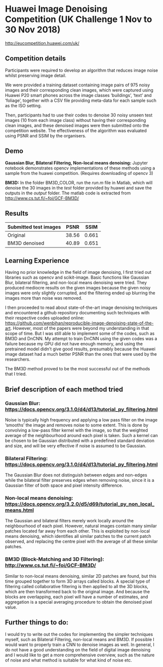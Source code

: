 # Huawei Image Denoising Competition (UK Challenge 1 Nov to 30 Nov 2018) #
http://eucompetition.huawei.com/uk/ 
 
## Competition details ##
Participants were required to develop an algorithm that reduces image noise whilst preserving image detail. 

We were provided a training dataset containing image pairs of 975 noisy images and their corresponding clean images, which were captured using Huawei P20 smart phones across the image classes ‘buildings’, ‘text’ and ‘foliage’, together with a CSV file providing meta-data for each sample such as the ISO setting. 

Then, participants had to use their codes to denoise 30 noisy unseen test images (10 from each image class) without having their corresponding clean images, and these denoised images were then submitted onto the competition website. The effectiveness of the algorithm was evaluated using PSNR and SSIM by the organisers.
 
## Demo ##
**Gaussian Blur, Bilateral Filtering, Non-local means denoising:**
Jupyter notebook demonstrates opencv implementations of these methods using a sample from the huawei competition. (Requires downloading of opencv 3)

**BM3D:**
In the folder BM3D_COLOR, run the *run.m* file in Matlab, which will denoise the 30 images in the *test* folder provided by huawei and save the outputs in the *output* folder. The matlab code is extracted from http://www.cs.tut.fi/~foi/GCF-BM3D/ 
 
## Results ##
|Submitted test  images| PSNR| SSIM|
|----------------------|------|---------|
Original | 38.56| 0.661|
BM3D denoised| 40.89| 0.651|
 
## Learning Experience ##
Having no prior knowledge in the field of image denoising, I first tried out libraries such as opencv and scikit-image. Basic functions like Gaussian Blur, bilateral filtering, and non-local means denoising were tried. They produced mediocre results on the given images because the given noisy images were only slightly corrupted, and the filtering ended up blurring the images more than noise was removed.
 
I then proceeded to read about state-of-the-art image denoising techniques and encountered a github repository documenting such techniques with their respective codes uploaded online: https://github.com/wenbihan/reproducible-image-denoising-state-of-the-art. However, most of the papers were beyond my understanding in that scope of time. But I was still able to implement some of the codes, such as BM3D and DnCNN. My attempt to train DnCNN using the given codes was a failure because my GPU did not have enough memory, and using the pretrained model didn’t give good results, presumably because the Huawei image dataset had a much better PSNR than the ones that were used by the researchers.
 
The BM3D method proved to be the most successful out of the methods that I tried.
 
## Brief description of each method tried ##
### Gaussian Blur: https://docs.opencv.org/3.1.0/d4/d13/tutorial_py_filtering.html ###
Noise is typically high frequency and applying a low pass filter on the image ‘smooths’ the image and removes noise to some extent. This is done by convolving a low-pass filter kernel with the image, so that the weighted average of the neighbourhood around each pixel is taken. Such a kernel can be chosen to be Gaussian distributed with a predefined standard deviation and size, and will be very effective if noise is assumed to be Gaussian.

### Bilateral Filtering: https://docs.opencv.org/3.1.0/d4/d13/tutorial_py_filtering.html ###
The Gaussian Blur does not distinguish between edges and non-edges while the bilateral filter preserves edges when removing noise, since it is a Gaussian filter of both space and pixel intensity difference.

### Non-local means denoising: https://docs.opencv.org/3.2.0/d5/d69/tutorial_py_non_local_means.html ###
The Gaussian and bilateral filters merely work locally around the neighbourhood of each pixel. However, natural images contain many similar patches located far away from each other. This is exploited by non-local means denoising, which identifies all similar patches to the current patch observed, and replacing the centre pixel with the average of all these similar patches.

### BM3D (Block-Matching and 3D Filtering): http://www.cs.tut.fi/~foi/GCF-BM3D/ ###
Similar to non-local means denoising, similar 2D patches are found, but this time grouped together to form 3D arrays called blocks. A special type of filtering called collaborative filtering is then applied to all the 3D blocks, which are then transformed back to the original image. And because the blocks are overlapping, each pixel will have a number of estimates, and aggregation is a special averaging procedure to obtain the denoised pixel value.

 
## Further things to do: ##
I would try to write out the codes for implementing the simpler techniques myself, such as Bilateral Filtering, non-local means and BM3D. If possible I would want to properly train a CNN to denoise images as well. In general, I do not have a good understanding on the field of digital image denoising and I would like to get a more comprehensive overview, such as the nature of noise and what method is suitable for what kind of noise etc.
